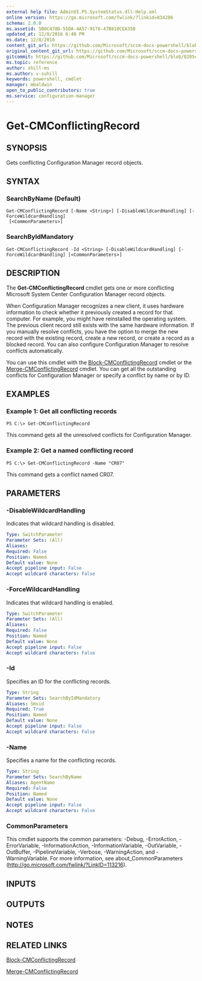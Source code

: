```yaml
---
external help file: AdminUI.PS.SystemStatus.dll-Help.xml
online version: https://go.microsoft.com/fwlink/?linkid=834286
schema: 2.0.0
ms.assetid: 5B0C478D-55DA-4A57-9176-47B810CEA35B
updated_at: 12/8/2016 6:40 PM
ms.date: 12/8/2016
content_git_url: https://github.com/Microsoft/sccm-docs-powershell/blob/live/sccm-cmdlets/ConfigurationManager/vlatest/Get-CMConflictingRecord.md
original_content_git_url: https://github.com/Microsoft/sccm-docs-powershell/blob/live/sccm-cmdlets/ConfigurationManager/vlatest/Get-CMConflictingRecord.md
gitcommit: https://github.com/Microsoft/sccm-docs-powershell/blob/0205e569abecf1b4e1b2b342947b87a3691b29a5/sccm-cmdlets/ConfigurationManager/vlatest/Get-CMConflictingRecord.md
ms.topic: reference
author: shill-ms
ms.author: v-suhill
keywords: powershell, cmdlet
manager: mbaldwin
open_to_public_contributors: true
ms.service: configuration-manager
---
```


# Get-CMConflictingRecord

## SYNOPSIS
Gets conflicting Configuration Manager record objects.

## SYNTAX

### SearchByName (Default)
```
Get-CMConflictingRecord [-Name <String>] [-DisableWildcardHandling] [-ForceWildcardHandling]
 [<CommonParameters>]
```

### SearchByIdMandatory
```
Get-CMConflictingRecord -Id <String> [-DisableWildcardHandling] [-ForceWildcardHandling] [<CommonParameters>]
```

## DESCRIPTION
The **Get-CMConflictingRecord** cmdlet gets one or more conflicting Microsoft System Center Configuration Manager record objects.

When Configuration Manager recognizes a new client, it uses hardware information to check whether it previously created a record for that computer.
For example, you might have reinstalled the operating system.
The previous client record still exists with the same hardware information.
If you manually resolve conflicts, you have the option to merge the new record with the existing record, create a new record, or create a record as a blocked record.
You can also configure Configuration Manager to resolve conflicts automatically.

You can use this cmdlet with the [Block-CMConflictingRecord](./Block-CMConflictingRecord.md) cmdlet or the [Merge-CMConflictingRecord](./Merge-CMConflictingRecord.md) cmdlet.
You can get all the outstanding conflicts for Configuration Manager or specify a conflict by name or by ID.

## EXAMPLES

### Example 1: Get all conflicting records
```
PS C:\> Get-CMConflictingRecord
```

This command gets all the unresolved conflicts for Configuration Manager.

### Example 2: Get a named conflicting record
```
PS C:\> Get-CMConflictingRecord -Name "CR07"
```

This command gets a conflict named CR07.

## PARAMETERS

### -DisableWildcardHandling
Indicates that wildcard handling is disabled.

```yaml
Type: SwitchParameter
Parameter Sets: (All)
Aliases: 
Required: False
Position: Named
Default value: None
Accept pipeline input: False
Accept wildcard characters: False
```

### -ForceWildcardHandling
Indicates that wildcard handling is enabled.

```yaml
Type: SwitchParameter
Parameter Sets: (All)
Aliases: 
Required: False
Position: Named
Default value: None
Accept pipeline input: False
Accept wildcard characters: False
```

### -Id
Specifies an ID for the conflicting records.

```yaml
Type: String
Parameter Sets: SearchByIdMandatory
Aliases: Smsid
Required: True
Position: Named
Default value: None
Accept pipeline input: False
Accept wildcard characters: False
```

### -Name
Specifies a name for the conflicting records.

```yaml
Type: String
Parameter Sets: SearchByName
Aliases: AgentName
Required: False
Position: Named
Default value: None
Accept pipeline input: False
Accept wildcard characters: False
```

### CommonParameters
This cmdlet supports the common parameters: -Debug, -ErrorAction, -ErrorVariable, -InformationAction, -InformationVariable, -OutVariable, -OutBuffer, -PipelineVariable, -Verbose, -WarningAction, and -WarningVariable. For more information, see about_CommonParameters (http://go.microsoft.com/fwlink/?LinkID=113216).

## INPUTS

## OUTPUTS

## NOTES

## RELATED LINKS

[Block-CMConflictingRecord](xref:ConfigurationManager/vlatest/Block-CMConflictingRecord.md)

[Merge-CMConflictingRecord](xref:ConfigurationManager/vlatest/Merge-CMConflictingRecord.md)
